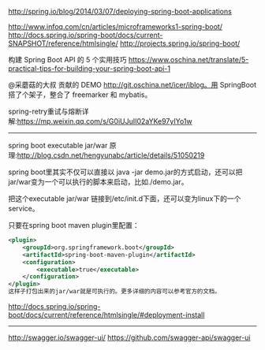 http://spring.io/blog/2014/03/07/deploying-spring-boot-applications

<http://www.infoq.com/cn/articles/microframeworks1-spring-boot/>
<http://docs.spring.io/spring-boot/docs/current-SNAPSHOT/reference/htmlsingle/>
<http://projects.spring.io/spring-boot/>


构建 Spring Boot API 的 5 个实用技巧
<https://www.oschina.net/translate/5-practical-tips-for-building-your-spring-boot-api-1>

@采蘑菇的大叔 贡献的 DEMO http://git.oschina.net/icer/iblog。用 SpringBoot 搭了个架子，整合了 freemarker 和 mybatis。

spring-retry重试与熔断详解:<https://mp.weixin.qq.com/s/G0iUJuII02aYKe97yIYo1w>

---

spring boot executable jar/war 原理:<http://blog.csdn.net/hengyunabc/article/details/51050219>

spring boot里其实不仅可以直接以 java -jar demo.jar的方式启动，还可以把jar/war变为一个可以执行的脚本来启动，比如./demo.jar。

把这个executable jar/war 链接到/etc/init.d下面，还可以变为linux下的一个service。

只要在spring boot maven plugin里配置：

```xml
<plugin>
    <groupId>org.springframework.boot</groupId>
    <artifactId>spring-boot-maven-plugin</artifactId>
    <configuration>
        <executable>true</executable>
    </configuration>
</plugin>
这样子打包出来的jar/war就是可执行的。更多详细的内容可以参考官方的文档。
```
http://docs.spring.io/spring-boot/docs/current/reference/htmlsingle/#deployment-install
 
---
 <http://swagger.io/swagger-ui/>
 <https://github.com/swagger-api/swagger-ui>
 